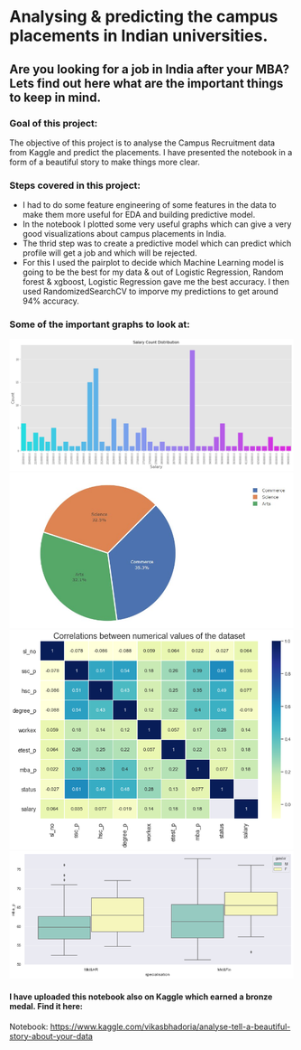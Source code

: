 # Analysing & predicting the campus placements in Indian universities.
 
## Are you looking for a job in India after your MBA? Lets find out here what are the important things to keep in mind. 

### Goal of this project: 
The objective of this project is to analyse the Campus Recruitment data from Kaggle and predict the placements. I have presented the notebook in a form of a beautiful story to make things more clear. 

### Steps covered in this project: 
* I had to do some feature engineering of some features in the data to make them more useful for EDA and building predictive model.
* In the notebook I plotted some very useful graphs which can give a very good visualizations about campus placements in India.
* The thrid step was to create a predictive model which can predict which profile will get a job and which will be rejected.
* For this I used the pairplot to decide which Machine Learning model is going to be the best for my data & out of Logistic Regression, Random forest & xgboost, Logistic Regression gave me the best accuracy. I then used RandomizedSearchCV to imporve my predictions to get around 94% accuracy. 

### Some of the important graphs to look at: 

![alt text](https://github.com/vikasbhadoria69/My-kaggle-work/blob/master/Campus_Placement/salary_count.png)
![alt text](https://github.com/vikasbhadoria69/My-kaggle-work/blob/master/Campus_Placement/pieplot.jpg)
![alt text](https://github.com/vikasbhadoria69/My-kaggle-work/blob/master/Campus_Placement/correlations.png)
![alt text](https://github.com/vikasbhadoria69/My-kaggle-work/blob/master/Campus_Placement/boxplot.png)

#### I have uploaded this notebook also on Kaggle which earned a bronze medal. Find it here: 
Notebook: https://www.kaggle.com/vikasbhadoria/analyse-tell-a-beautiful-story-about-your-data
